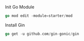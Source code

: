 Init Go Module
```go
go mod edit -module=starter/mod
```

Install Gin
```go
go get -u github.com/gin-gonic/gin
```